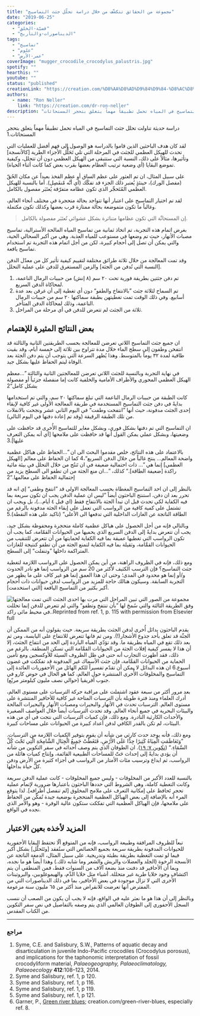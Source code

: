 ```yaml
---
title: "مجموعة من الحقائق تتكشَّف من خلال دراسة تحلّل جثث التماسيح"
date: "2019-06-25"
categories:
  - "قضيّة-الخلق"
  - "الديناصورات-والتأريخ"
tags:
  - "تماسيح"
  - "علوم"
  - "عمر-الأرض"
coverImage: "mugger_crocodile_crocodylus_palustris.jpg"
spotify: ""
hearthis: ""
youtube: ""
status: "published"
creationLink: "https://creation.com/%D8%AA%D8%AD%D9%84%D9%84-%D8%AC%D8%AB%D8%AB-%D8%A7%D9%84%D8%AA%D9%85%D8%A7%D8%B3%D9%8A%D8%AD"
authors:
  - name: "Ron Neller"
    link: "https://creation.com/dr-ron-neller"
description: "دراسة حديثة تناولت تحلل جثث التماسيح في المياه تحمل تطبيقاً مهماً يتعلق بتحجر المستحاثات."
---
```


دراسة حديثة تناولت تحلل جثث التماسيح في المياه تحمل تطبيقاً مهماً يتعلق بتحجر المستحاثات.1

لقد كان هدف الباحثين الذين قاموا بالدراسة هو الوصول إلى فهم أفضل للعمليات التي تحدث للهيكل العظمي للجثث في المرحلة التي تلي تَحَلُّل الأجزاء الطرية \[كالأنسجة\] وتأثيرها، مثالاً على ذلك، النسبة التي ستتبقى من الهيكل العظمي دون أن تتحلل، وكيفية تموضع البقايا (أي وضعية ترتيب العظام بعضها بقرب بعض كما كانت أثناء الحياة).

على سبيل المثال، ان تم العثور على عظم الساق أو عظم الفخذ بعيداً عن مكان الحُقّ (مفصل الورك)، حينئذٍ يُعتبر ذلك الجزء قد تفكّك (أي أنَّه مٌنفَصِل). أما بالنسبة للهيكل العظمي المُتَحجِّر الذي تكون عظامه متفرّقة يُعتَبَر مفصول بالكامل.

لقد تم اختيار التماسيح على اعتبار أنها تتواجد بحالة متحجرة في مختلف أنحاء العالم، وغالباً ما تكون متموضعة بحالة ممتازة قرب بعضها وكذلك تكون مكتملة.

>إن المستحاثّة التي تكون عظامها متناثرة بشكل عشوائي تُعتَبَر مفصولة بالكامل.

بغرض اتمام هذه التجربة، تم اتخاذ ثمانية من تماسيح المياه المالحة الأسترالية، تماسيح مصبات الأنهار، حيث تم وضعها في مستوعب للمياه العذبة. وهي من أكبر السحالي الحية، والتي يمكن أن تصل إلى أحجام كبيرة، لكن من أجل اتمام هذه التجربة تم استخدام تماسيح يافعة.

وقد تمت المعالجة من خلال ثلاثة طرائق مختلفة لتقييم كيفية تأثير كل من معدّل الدفن \[النسبة التي تُدفن من الجثة\] والزمن المستغرق للدفن على عملية التحلل.

1. تم دفن جثتين بطريقة فورية تحت ٢٠ سم (٨ إنش) من حبيبات الرمال الناعمة، لمحاكاة الدفن السريع.
2. تم السماح لثلاثة جثث ”بالانتفاخ والطفو“ دون أي تغطية إلى أن غرقن بعد عدة أسابيع. وفي ذلك الوقت تمت تغطيتهن بطبقة سماكتها ٢٠ سم من حبيبات الرمال الناعمة، وذلك لمحاكاة الدفن المتأخر.
3. ثلاثة من الجثث لم تتعرض للدفن في أي مرحلة من المراحل.

## بعض النتائج المثيرة للإهتمام

ان جميع جثث التماسيح اللاتي تعرضن للمعالجة بحسب الطريقتين الثانية والثالثة قد انتفخن وطفون إلى سطح الماء خلال مدة تتراوح بين ثلاثة إلى خمسة أيام، وقد بقيت طافية لمدة ٣٢ يوماً بالمتوسط. وهذا يُظهر السرعة التي يتوجب أن يتم دفن الجثة بعد الوفاة ليتم الحفاظ عليها بشكل جيد.

في نهاية التجربة وبالنسبة للجثث اللاتي تعرضن للمعالجتين الثانية والثالثة ”…معظم الهيكل العظمي المحوري والأطراف الأمامية والخلفية كانت إما منفصلة جزئياً أو مفصولة بشكل كامل“2

كانت الطبقة من حبيبات الرمال الناعمة التي تبلغ سماكتها ٢٠ سم، والتي تم استخدامها بدايةً في دفن جثث التماسيح المستخدمة في طريقة المعالجة الأولى غير كافية لإبقاء إحدى الجثث مدفونة، حيث أنها ”انتفخت وطفت“ في اليوم الثاني عشر ونجحت بالانفلات من تلك الطبقة الرقيقة (وقد تم إعادة دفنها في اليوم التالي).

ان التماسيح التي تم دفنها بشكل فوري، وبشكل مغاير للتماسيح الأُخرى قد حافظت على وضعيتها، وبشكل عملي يمكن القول أنها قد حافظت على ملامحها \[أي أنه يمكن التعرف عليها\].3

بالاعتماد على هذه النتائج، خلص مقدموا البحث الى ان ”…الحفاظ على هياكل عظمية واضحة المعالم… ينتج غالباً من خلال الدفن السريع“،4 كما ان الحفاظ على معالم \[الهيكل العظمي\] إنما هي ”… ذات احتمالية ضعيفة في ان تَنتُج من خلال التحلل في بيئة مائية راكدة \[ضعيفة الطاقة\].“ كذلك، ”…ان منع الجثة من ان تطفو الى السطح يزيد من إحتمالية الحفاظ على معالمها.“2

بالنظر إلى ان احد التماسيح المغطاة بحسب المعالجة الاولى قد ”انتفخ وطفى“ إي انه قد تحرر بعد ان دفن، استنتج الباحثون أيضاً ”ليس ان عملية الدفن يجب ان تكون سريعة بما فيه الكفاية لكي تحدث قبل ان تبدأ الجثة بالانتفاخ فقط (اي قبل ٤ أيام…)، بل ويجب ان تشتمل على كمية كافية من الرواسب التي تعمل على إبقاء الجثة مدفونة بالرغم من الطاقة الناتجة عن الغازات الداخلية التي تدفعها الى الأعلى“ (تاكيد على هذه النقطة).5

وبالتالي فإنه من أجل الحصول على هياكل عظمية كاملة متحجرة ومحفوظة بشكل جيد، يجب أن تتعرض بدايةً إلى الدفن السريع الذي يحميها من الحيوانات القمّامة، كما يجب أن تكون الرواسب التي تغطيها عميقة بما فيه الكفاية لحمايتها من أن تتعرض للتنقيب من الحيوانات القمَّامة، وثقيلة بما فيه الكفاية لتمنع الجثة من أن تطفو كنتيجة للغازات المتراكمة داخلها ”وتنفلت“ إلى السطح.

ومع ذلك، فإنه في الظروف الراهنة، من أين يمكن الحصول على الرواسب اللازمة لتغطية جثث التماسيح؟ فإن الترسب الكثيف لأكثر من 20 سم من الرواسب إنما هو نادر الحدوث و/أو إنما هو محدود في المدى؛ وحتى ان هذا العمق إنما هو غير كاف على ما يظهر من التجربة السابقة. وسيكون هنالك حاجة للمزيد من الرواسب لدفن حيوانات ذات أحجام أكبر بكثير من التماسيح اليافعة \[التي استخدمت\].

![مجموعة من الصور التي تبين المراحل التي مرت بها احدى الجثث التي تمت معالجتها وفق الطريقة الثالثة والتي سُمحَ لها ”بأن تنتفخ وتطفو“ والتي لم تتعرض للدفن إنما تحللت في محيط مائي راكد..Reprinted from ref. 1, p. 115 with permission from Elsevier full](carcasses-lge.jpg)

يقدم الباحثون بدائل أُخرى لدفن الجثث بطريقة سريعة. حيث يقولون أنه من الممكن أن الجثّة قد تعلق بأحد جذوع الأشجار(!). ومن ثم فانها تتعرض للانتفاخ على اليابسة، ومن ثم بعد ذلك تقع في المياه بطريقة ما. وقد تؤدّي المياه الباردة إلى الحد من انتفاخ الجثث، إلا أن هذا لا يفسر كيفية إفلات الجثة من الحيوانات القمَّامة التي تسكن المنطقة. بالرغم من ذلك، فقد أظهرت التجارب أنه حتى في ظل الظروف السيئة للأوكسجين ومع تأمين الحماية من الحيوانات القمَّامة، فإن جثث الأسماك غير المدفونة قد تفككت في غضون أسبوع.6 ان هذه البدائل لا يمكن أن تقدّم تفسيراً للكم الهائل من الأحفوريات العائدة إلى التماسيح والمخلوقات الأُخرى المنتشرة حول العالم، كما هو الحال في حوض كارو في جنوب أفريقيا (حوالي نصف مليون كيلومتر مربّع).

بعد مرور أكثر من سبعة عقود اشتملت على مراقبة حركة الترسبات على مستوى العالم، أدرك العلماء ومنذ فترة طويلة بأن الترسبات المتاحة غير كافية للأحافير المنتشرة على مستوى العالم. الترسبات تحدث في الأنهار والبحيرات ومصبات الأنهار والبحيرات المالحة والبيئات البحرية في جميع أنحاء العالم. وقد تحدث الترسبات أيضاً خلال العواصف الصغيرة والأحداث الكارثية النادرة. ومع ذلك، فإن كميات الترسبات التي نتجت في أي من هذه البيئات، لم تكن بالقدر الكافي لدفن أعداد كبيرة من الحيوانات على مساحات كبيرة.

ومع ذلك، فأنه يوجد حدث كارثي من شأنه أن يقوم بتوفير الكميات اللازمة من الترسبات. ”وَتَعَاظَمَتِ الْمِيَاهُ كَثِيرًا جِدًّا عَلَى الأَرْضِ، فَتَغَطَّتْ جَمِيعُ الْجِبَالِ الشَّامِخَةِ الَّتِي تَحْتَ كُلِّ السَّمَاءِ.“ ([تكوين ٧: ١٩](https://biblia.com/bible/ar-vandyke/Ge7.19)). ان الطوفان الذي يتم وصف أحداثه في سفر التكوين من شأنه أن يؤدي بدايةً إلى إحداث حَتّ للمساحات الطبيعية القائمة، وإنتاج كميات هائلة من الرواسب، ثم ايداع وترسيب مئات الأمتار من الرواسب في أجزاء كثيرة من الأرض ودفن كلَّ حياة بداخلها.

بالنسبة للعدد الأكبر من المخلوقات - وليس جميع المخلوقات - كانت عملية الدفن سريعة وكانت التغطية كاملة، وهي الشروط التي حددها الباحثون باعتبارها ضرورية لإتمام عملية تحجر تَحافظ على إمكانية التعرف على ملامح المخلوق \[لم تنفصل أطرافه\]. لذا يتوقع المرء أنه بالإضافة إلى بعض الهياكل العظمية المتحجرة بوضعية جيدة تُمكِّن من الحفاظ على ملامحها، فإن الهياكل العظمية التي تفككت ستكون عالية الوفرة - وهو والأمر الذي نجده في الواقع.

## المزيد لأخذه بعين الاعتبار

تبعاً للظروف المرافقة وطبيعة الرواسب، فإنه من المتوقع ألّا تحتفظ البقايا الأحفورية للحيوانات المدفونة بطريقة سريعة بجميع الخصائص التي ستُفقد \[وتَتَحلَّل\] بشكل أكبر فيما لو تمت التغطية بطريقة بطيئة وتدريجية. على سبيل المثال، الدمغة الناتجة عن الأنسجة الرخوة (الجلد والعضلات والريش والشعر وما شابه ذلك.) وهذا أيضاً هو ما نجده، وبما أن الأحافير قد دفنت منذ بضعة آلاف من السنوات فقط، فمن المنطقي أن يتم اكتشاف وجود خلايا طرية غير متحللة. أشياء مثل خلايا الدَّم، والهيموغلوبين، والبروتينات الأُخرى التي لا تزال موجودة في بعض الأحافير، بما في ذلك الديناصورات التي من المفترض أنها تعرضت للانقراض منذ أكثر من ٦٥ مليون سنة مزعومة.

وبالنظر إلى أن هذا هو ما نعثر عليه في الواقع، فإنه لا يجب أن يكون من الصعب أن ننسب السجل الأحفوري إلى الطوفان العالمي الذي يتم وصفه بالتفاصيل في نص سفر التكوين من الكتاب المقدس.

---

### مراجع

1. Syme, C.E. and Salisbury, S.W., Patterns of aquatic decay and disarticulation in juvenile Indo-Pacific crocodiles (Crocodylus porosus), and implications for the taphonomic interpretation of fossil crocodyliform material, _Palaeogeography, Palaeoclimatology, Palaeoecology_ **412**:108–123, 2014.
2. Syme and Salisbury, ref. 1, p 120.
3. Syme and Salisbury, ref. 1, p 116.
4. Syme and Salisbury, ref. 1, p 119.
5. Syme and Salisbury, ref. 1, p 121.
6. Garner, P., [Green river blues](https://creation.com/green-river-blues); creation.com/green-river-blues, especially ref. 8.
